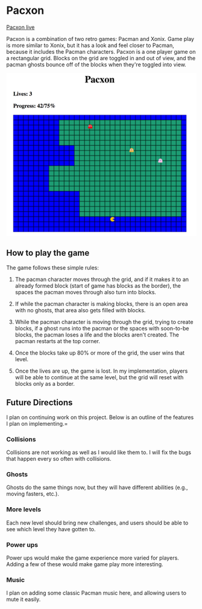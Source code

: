# Pacxon

[Pacxon live](https://aliciasavelly.github.io/Pacxon/)

Pacxon is a combination of two retro games: Pacman and Xonix. Game play is more similar to Xonix, but it has a look and feel closer to Pacman, because it includes the Pacman characters. Pacxon is a one player game on a rectangular grid. Blocks on the grid are toggled in and out of view, and the pacman ghosts bounce off of the blocks when they're toggled into view.

![image of Pacxon](docs/images/screenshot1.png)


## How to play the game

The game follows these simple rules:

1. The pacman character moves through the grid, and if it makes it to an already formed block (start of game has blocks as the border), the spaces the pacman moves through also turn into blocks.

2. If while the pacman character is making blocks, there is an open area with no ghosts, that area also gets filled with blocks.

3. While the pacman character is moving through the grid, trying to create blocks, if a ghost runs into the pacman or the spaces with soon-to-be blocks, the pacman loses a life and the blocks aren't created. The pacman restarts at the top corner.

4. Once the blocks take up 80% or more of the grid, the user wins that level.

5. Once the lives are up, the game is lost. In my implementation, players will be able to continue at the same level, but the grid will reset with blocks only as a border.

## Future Directions

I plan on continuing work on this project. Below is an outline of the features I plan on implementing.=

### Collisions

Collisions are not working as well as I would like them to. I will fix the bugs that happen every so often with collisions.

### Ghosts

Ghosts do the same things now, but they will have different abilities (e.g., moving fasters, etc.).

### More levels

Each new level should bring new challenges, and users should be able to see which level they have gotten to.

### Power ups

Power ups would make the game experience more varied for players. Adding a few of these would make game play more interesting.

### Music

I plan on adding some classic Pacman music here, and allowing users to mute it easily.
